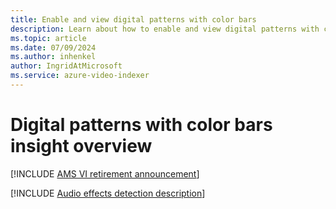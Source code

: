 ```yaml
---
title: Enable and view digital patterns with color bars
description: Learn about how to enable and view digital patterns with color bars.
ms.topic: article
ms.date: 07/09/2024
ms.author: inhenkel
author: IngridAtMicrosoft
ms.service: azure-video-indexer
---
```


# Digital patterns with color bars insight overview

[!INCLUDE [AMS VI retirement announcement](./includes/important-ams-retirement-avi-announcement.md)]

[!INCLUDE [Audio effects detection description](./includes/digital-patterns.md)]
